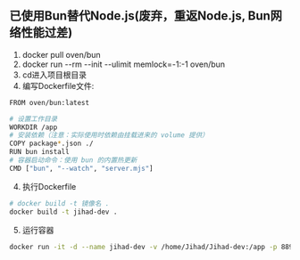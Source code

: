 ## 已使用Bun替代Node.js(废弃，重返Node.js, Bun网络性能过差)
1. docker pull oven/bun
2. docker run --rm --init --ulimit memlock=-1:-1 oven/bun
3. cd进入项目根目录
4. 编写Dockerfile文件:
```bash
FROM oven/bun:latest

# 设置工作目录
WORKDIR /app
# 安装依赖（注意：实际使用时依赖由挂载进来的 volume 提供）
COPY package*.json ./
RUN bun install
# 容器启动命令：使用 bun 的内置热更新
CMD ["bun", "--watch", "server.mjs"]
```
4. 执行Dockerfile
```bash
# docker build -t 镜像名 .
docker build -t jihad-dev .
```
5. 运行容器
```bash
docker run -it -d --name jihad-dev -v /home/Jihad/Jihad-dev:/app -p 8890:8899 jihad-dev
```
